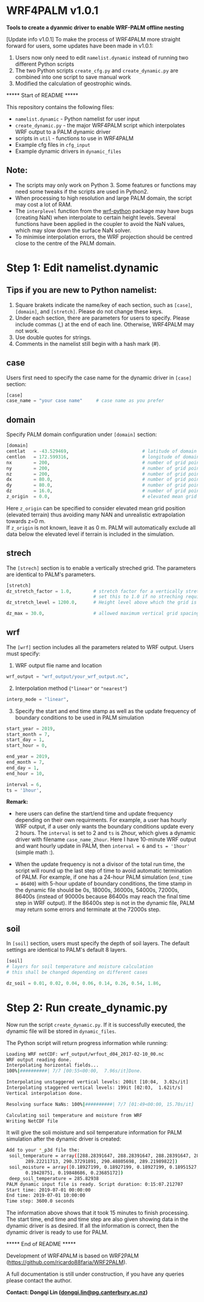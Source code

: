 # WRF4PALM v1.0.1   

**Tools to create a dyanmic driver to enable WRF-PALM offline nesting**

[Update info v1.0.1]
To make the process of WRF4PALM more straight forward for users, some updates have been made in v1.0.1:  
1. Users now only need to edit `namelist.dynamic` instead of running two different Python scripts
2. The two Python scripts `create_cfg.py` and `create_dynamic.py` are combined into one script to save manual work
3. Modified the calculation of geostrophic winds. 


***** Start of README *****

This repository contains the following files:

- `namelist.dynamic` - Python namelist for user input 
- `create_dynamic.py` - the major WRF4PALM script which interpolates WRF output to a PALM dynamic driver   
- scripts in `util` - functions to use in WRF4PALM  
- Example cfg files in `cfg_input`  
- Example dynamic drivers in `dynamic_files` 

## Note:
- The scripts may only work on Python 3. Some features or functions may need some tweaks if the scripts are used in Python2. 
- When processing to high resolution and large PALM domain, the script may cost a lot of RAM.   
- The `interplevel` function from the [wrf-python](https://wrf-python.readthedocs.io/en/latest/) package may have bugs (creating NaN) when interpolate to certain height levels. Several functions have been applied in the coupler to avoid the NaN values, which may slow down the surface NaN solver.
- To minimise interpolation errors, the WRF projection should be centred close to the centre of the PALM domain.

# Step 1: Edit namelist.dynamic

## Tips if you are new to Python namelist:  
1. Square brakets indicate the name/key of each section, such as `[case]`, `[domain]`, and `[stretch]`. Please do not change these keys.  
2. Under each section, there are parameters for users to specify. Please include commas (,) at the end of each line. Otherwise, WRF4PALM may not work.  
3. Use double quotes for strings.  
4. Comments in the namelist still begin with a hash mark (#). 

## case
Users first need to specify the case name for the dynamic driver in `[case]` section:

```python
[case]
case_name = "your case name"     # case name as you prefer
```

## domain
Specify PALM domain configuration under `[domain]` section:

```python
[domain]
centlat   = -43.529469,                           # latitude of domain centre
centlon   = 172.599316,                           # longitude of domain centre
nx        = 200,                                  # number of grid points along x-axis
ny        = 200,                                  # number of grid points along y-axis
nz        = 200,                                  # number of grid points along z-axis
dx        = 80.0,                                 # number of grid points along x-axis
dy        = 80.0,                                 # number of grid points along y-axis
dz        = 16.0,                                 # number of grid points along z-axis
z_origin  = 0.0,                                  # elevated mean grid position (elevated terrain)
```

Here `z_origin` can be specified to consider elevated mean grid position (elevated terrain) thus avoiding many NAN and unrealistic extrapolation towards z=0 m.  
If `z_origin` is not known, leave it as 0 m. PALM will automatically exclude all data below the elevated level if terrain is included in the simulation. 

## strech
The `[strech]` section is to enable a vertically streched grid. The parameters are identical to PALM's parameters. 
```python
[stretch]
dz_stretch_factor = 1.0,        # stretch factor for a vertically stretched grid
                                # set this to 1.0 if no streching required
dz_stretch_level = 1200.0,      # Height level above which the grid is to be stretched vertically (in m)

dz_max = 30.0,                  # allowed maximum vertical grid spacing (in m)
```

## wrf
The `[wrf]` section includes all the parameters related to WRF output. Users must specify:

1. WRF output flie name and location
```python
wrf_output = "wrf_output/your_wrf_output.nc",
```

2. Interpolation method (`"linear"` or `"nearest"`)
```python
interp_mode = "linear",
```

3. Specify the start and end time stamp as well as the update frequency of boundary conditions to be used in PALM simulation
```python
start_year = 2019,
start_month = 7,
start_day = 1,
start_hour = 0,

end_year = 2019,
end_month = 7,
end_day = 1,
end_hour = 10,

interval = 6,
ts = '1hour',
```


**Remark:**   
- here users can define the start/end time and update frequency depending on their own requirments. For example, a user has hourly WRF output, if a user only wants the boundary conditions update every 2 hours. The `interval` is set to 2 and `ts` is 2hour, which gives a dynamic driver with filename `case_name_2hour`. Here I have 10-minute WRF output and want hourly update in PALM, then `interval = 6` and `ts = '1hour'` (simple math :).  

- When the update frequency is not a divisor of the total run time, the script will round up the last step of time to avoid automatic termination of PALM. For example, if one has a 24-hour PALM simulation (`end_time = 86400`) with 5-hour update of boundary conditions, the time stamp in the dynamic file should be 0s, 18000s, 36000s, 54000s, 72000s, 86400s (instead of 90000s because 86400s may reach the final time step in WRF output). If the 86400s step is not in the dynamic file, PALM may return some errors and terminate at the 72000s step. 

## soil
In `[soil]` section, users must specify the depth of soil layers. The default settings are identical to PALM's default 8 layers.
```python
[soil]
# layers for soil temperature and moisture calculation
# this shall be changed depending on different cases

dz_soil = 0.01, 0.02, 0.04, 0.06, 0.14, 0.26, 0.54, 1.86,
```

# Step 2: Run create_dynamic.py

Now run the script `create_dynamic.py`. If it is successfully executed, the dynamic file will be stored in `dynamic_files`. 

The Python script will return progress information while running:
```bash
Loading WRF netCDF: wrf_output/wrfout_d04_2017-02-10_00.nc
WRF output reading done.
Interpolating horizontal fields...
100%|##########| 7/7 [00:55<00:00,  7.96s/it]Done.

Interpolating unstaggered vertical levels: 200it [10:04,  3.02s/it]
Interpolating staggered vertical levels: 199it [02:03,  1.62it/s]
Vertical interpolation done.

Resolving surface NaNs: 100%|##########| 7/7 [01:49<00:00, 15.70s/it]

Calculating soil temperature and moisture from WRF
Writing NetCDF file
```

It will give the soli moisture and soil temperature information for PALM simulation after the dynamic driver is created:
```bash
Add to your *_p3d file the: 
 soil_temperature = array([288.28391647, 288.28391647, 288.28391647, 288.38816098,
       289.22211713, 290.37291891, 290.48805698, 289.21989822])
 soil_moisture = array([0.18927199, 0.18927199, 0.18927199, 0.18951527, 0.19146148,
       0.19428751, 0.19848686, 0.23685172])
 deep_soil_temperature = 285.82938
PALM dynamic input file is ready. Script duration: 0:15:07.212707
Start time: 2019-07-01 00:00:00
End time: 2019-07-01 10:00:00
Time step: 3600.0 seconds
```
The information above shows that it took 15 minutes to finish processing. The start time, end time and time step are also given showing data in the dynamic driver is as desired. If all the information is correct, then the dynamic driver is ready to use for PALM.

***** End of README *****

Development of WRF4PALM is based on WRF2PALM (https://github.com/ricardo88faria/WRF2PALM). 

A full documentation is still under construction, if you have any queries please contact the author.

**Contact: Dongqi Lin (dongqi.lin@pg.canterbury.ac.nz)**
